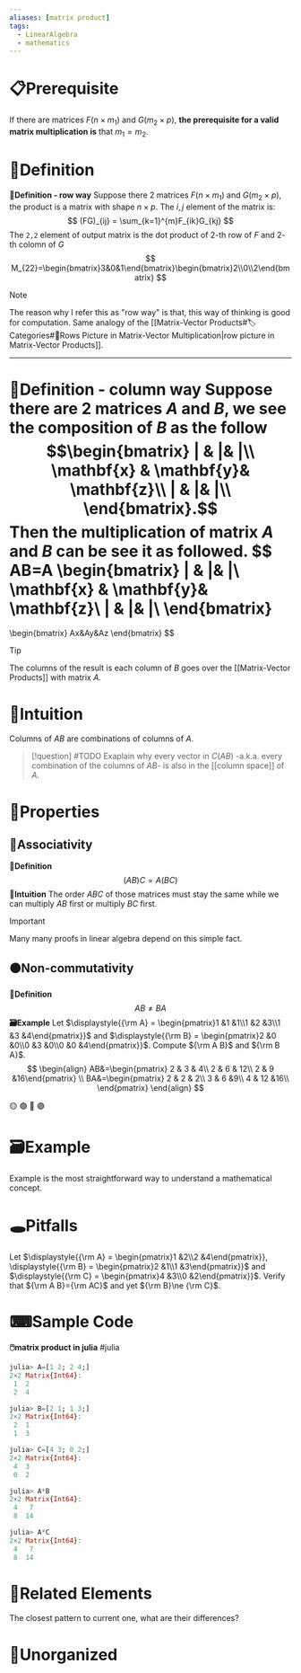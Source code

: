 ```yaml
---
aliases: [matrix product]
tags:
  - LinearAlgebra
  - mathematics
---
```

# 📋Prerequisite
If there are matrices $F$($n\times m_1$) and $G(m_2\times p)$, **the prerequisite for a valid matrix multiplication is** that $m_1=m_2$. 

# 📝Definition
**📄Definition - row way**
Suppose there 2 matrices $F$($n\times m_1$) and $G(m_2\times p)$, the product is a matrix with shape $n\times p$. The $i,j$ element of the matrix is:
$$
(FG)_{ij} = \sum_{k=1}^{m}F_{ik}G_{kj}
$$
The `2,2` element of output matrix is the dot product of $2$-th row of $F$ and $2$-th colomn of $G$
$$
M_{22}=\begin{bmatrix}3&0&1\end{bmatrix}\begin{bmatrix}2\\0\\2\end{bmatrix}
$$
> [!note]
> The reason why I refer this as "row way" is that, this way of thinking is good for computation. Same analogy of the [[Matrix-Vector Products#🏷Categories#🔖Rows Picture in Matrix-Vector Multiplication|row picture in Matrix-Vector Products]].

___
**📑Definition - column way**
Suppose there are 2 matrices $A$ and $B$, we see the composition of $B$ as the follow
$$\begin{bmatrix}
| & |& |\\
\mathbf{x} & \mathbf{y}& \mathbf{z}\\
| & |& |\\
\end{bmatrix}.$$
Then the multiplication of matrix $A$ and $B$ can be see it as followed.
$$
AB=A
\begin{bmatrix}
| & |& |\\
\mathbf{x} & \mathbf{y}& \mathbf{z}\\
| & |& |\\
\end{bmatrix}
=
\begin{bmatrix}
Ax&Ay&Az
\end{bmatrix}
$$
> [!tip]
> The columns of the result is each column of $B$ goes over the [[Matrix-Vector Products]] with matrix $A$.


# 🧠Intuition
Columns of $AB$ are combinations of columns of $A$.
> [!question]
> #TODO Exaplain why every vector in $C(AB)$ -a.k.a. every combination of the columns of $AB$- is also in the [[column space]] of $A$.


# 🌈Properties
## 🔴Associativity
**📝Definition**
$$
(AB)C=A(BC)
$$
**🧠Intuition**
The order $ABC$ of those matrices must stay the same while we can multiply $AB$ first or multiply $BC$ first.

> [!important]
> Many many proofs in linear algebra depend on this simple fact.

## 🟠Non-commutativity
**📝Definition**
$$
AB\neq BA
$$
**🗃Example**
Let $\displaystyle{{\rm A} = \begin{pmatrix}1 &1 &1\\1 &2 &3\\1 &3 &4\end{pmatrix}}$ and $\displaystyle{{\rm B} = \begin{pmatrix}2 &0 &0\\0 &3 &0\\0 &0 &4\end{pmatrix}}$. Compute ${\rm A B}$ and ${\rm B A}$.
$$
\begin{align}
AB&=\begin{pmatrix}
2 & 3 &  4\\
2 & 6 & 12\\
2 & 9 &16\end{pmatrix}
\\
BA&=\begin{pmatrix}
2 &  2  & 2\\
3 &  6  &9\\
4 & 12 &16\\
\end{pmatrix}
\end{align}
$$

🟡
🟢
🔵
🟣




# 🗃Example
Example is the most straightforward way to understand a mathematical concept.

# 🕳Pitfalls

Let $\displaystyle{{\rm A} = \begin{pmatrix}1 &2\\2 &4\end{pmatrix}}, \displaystyle{{\rm B} = \begin{pmatrix}2 &1\\1 &3\end{pmatrix}}$ and $\displaystyle{{\rm C} = \begin{pmatrix}4 &3\\0 &2\end{pmatrix}}$. Verify that ${\rm A B}={\rm AC}$ and yet ${\rm B}\ne {\rm C}$.



# ⌨Sample Code
**🖱️matrix product in julia**
#julia 

```julia
julia> A=[1 2; 2 4;]
2×2 Matrix{Int64}:
 1  2
 2  4

julia> B=[2 1; 1 3;]
2×2 Matrix{Int64}:
 2  1
 1  3

julia> C=[4 3; 0 2;]
2×2 Matrix{Int64}:
 4  3
 0  2

julia> A*B
2×2 Matrix{Int64}:
 4   7
 8  14

julia> A*C
2×2 Matrix{Int64}:
 4   7
 8  14
```

# 🌱Related Elements
The closest pattern to current one, what are their differences?


# 🍂Unorganized
